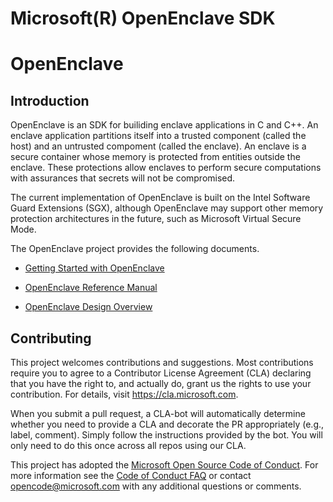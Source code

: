 Microsoft(R) OpenEnclave SDK
============================

# OpenEnclave

Introduction
------------

OpenEnclave is an SDK for builiding enclave applications in C and C++. An
enclave application partitions itself into a trusted component (called the
host) and an untrusted compoment (called the enclave). An enclave is a secure
container whose memory is protected from entities outside the enclave. These 
protections allow enclaves to perform secure computations with assurances that 
secrets will not be compromised.

The current implementation of OpenEnclave is built on the Intel Software Guard 
Extensions (SGX), although OpenEnclave may support other memory protection
architectures in the future, such as Microsoft Virtual Secure Mode.

The OpenEnclave project provides the following documents.

- [Getting Started with OpenEnclave](https://github.com/Microsoft/openenclave/blob/master/doc/GettingStarted.pdf)

- [OpenEnclave Reference Manual](doc/ReferenceManual.txt)

- [OpenEnclave Design Overview](doc/DesignOverview.txt)

Contributing
------------

This project welcomes contributions and suggestions.  Most contributions require you to agree to a
Contributor License Agreement (CLA) declaring that you have the right to, and actually do, grant us
the rights to use your contribution. For details, visit https://cla.microsoft.com.

When you submit a pull request, a CLA-bot will automatically determine whether you need to provide
a CLA and decorate the PR appropriately (e.g., label, comment). Simply follow the instructions
provided by the bot. You will only need to do this once across all repos using our CLA.

This project has adopted the [Microsoft Open Source Code of Conduct](https://opensource.microsoft.com/codeofconduct/).
For more information see the [Code of Conduct FAQ](https://opensource.microsoft.com/codeofconduct/faq/) or
contact [opencode@microsoft.com](mailto:opencode@microsoft.com) with any additional questions or comments.

